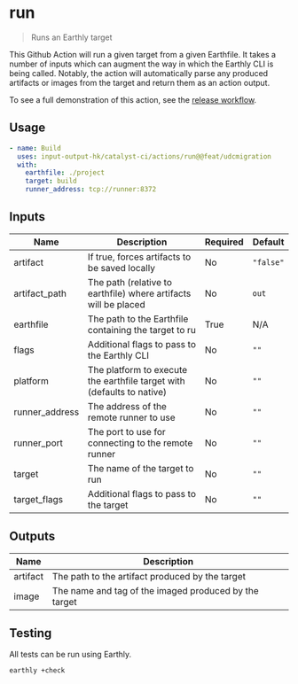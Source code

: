 # run

> Runs an Earthly target

This Github Action will run a given target from a given Earthfile.
It takes a number of inputs which can augment the way in which the Earthly CLI is being called.
Notably, the action will automatically parse any produced artifacts or images from the target and return them as an action output.

To see a full demonstration of this action, see the [release workflow](../../.github/workflows/release.yml).

## Usage

```yaml
- name: Build
  uses: input-output-hk/catalyst-ci/actions/run@@feat/udcmigration
  with:
    earthfile: ./project
    target: build
    runner_address: tcp://runner:8372
```

## Inputs

| Name           | Description                                                            | Required | Default   |
| -------------- | ---------------------------------------------------------------------- | -------- | --------- |
| artifact       | If true, forces artifacts to be saved locally                          | No       | `"false"` |
| artifact_path  | The path (relative to earthfile) where artifacts will be placed        | No       | `out`     |
| earthfile      | The path to the Earthfile containing the target to ru                  | True     | N/A       |
| flags          | Additional flags to pass to the Earthly CLI                            | No       | `""`      |
| platform       | The platform to execute the earthfile target with (defaults to native) | No       | `""`      |
| runner_address | The address of the remote runner to use                                | No       | `""`      |
| runner_port    | The port to use for connecting to the remote runner                    | No       | `""`      |
| target         | The name of the target to run                                          | No       | `""`      |
| target_flags   | Additional flags to pass to the target                                 | No       | `""`      |

## Outputs

| Name     | Description                                           |
| -------- | ----------------------------------------------------- |
| artifact | The path to the artifact produced by the target       |
| image    | The name and tag of the imaged produced by the target |

## Testing

All tests can be run using Earthly.

```bash
earthly +check
```
